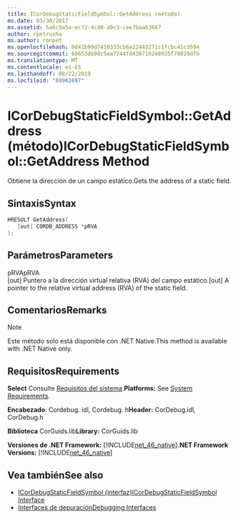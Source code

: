 ```yaml
---
title: ICorDebugStaticFieldSymbol::GetAddress (método)
ms.date: 03/30/2017
ms.assetid: 5a6c9a5a-ec72-4c40-a9c3-cee7baa63687
author: rpetrusha
ms.author: ronpet
ms.openlocfilehash: 9d41b99d7410333cb6a22443271c1fcbc41c3594
ms.sourcegitcommit: 68653db98c5ea7744fd438710248935f70020dfb
ms.translationtype: MT
ms.contentlocale: es-ES
ms.lasthandoff: 08/22/2019
ms.locfileid: "69962697"
---
```

# <a name="icordebugstaticfieldsymbolgetaddress-method"></a><span data-ttu-id="7b6dc-102">ICorDebugStaticFieldSymbol::GetAddress (método)</span><span class="sxs-lookup"><span data-stu-id="7b6dc-102">ICorDebugStaticFieldSymbol::GetAddress Method</span></span>
<span data-ttu-id="7b6dc-103">Obtiene la dirección de un campo estático.</span><span class="sxs-lookup"><span data-stu-id="7b6dc-103">Gets the address of a static field.</span></span>  
  
## <a name="syntax"></a><span data-ttu-id="7b6dc-104">Sintaxis</span><span class="sxs-lookup"><span data-stu-id="7b6dc-104">Syntax</span></span>  
  
```cpp  
HRESULT GetAddress(  
   [out] CORDB_ADDRESS *pRVA  
);  
```  
  
## <a name="parameters"></a><span data-ttu-id="7b6dc-105">Parámetros</span><span class="sxs-lookup"><span data-stu-id="7b6dc-105">Parameters</span></span>  
 <span data-ttu-id="7b6dc-106">pRVA</span><span class="sxs-lookup"><span data-stu-id="7b6dc-106">pRVA</span></span>  
 <span data-ttu-id="7b6dc-107">[out] Puntero a la dirección virtual relativa (RVA) del campo estático.</span><span class="sxs-lookup"><span data-stu-id="7b6dc-107">[out] A pointer to the relative virtual address (RVA) of the static field.</span></span>  
  
## <a name="remarks"></a><span data-ttu-id="7b6dc-108">Comentarios</span><span class="sxs-lookup"><span data-stu-id="7b6dc-108">Remarks</span></span>  
  
> [!NOTE]
> <span data-ttu-id="7b6dc-109">Este método solo está disponible con .NET Native.</span><span class="sxs-lookup"><span data-stu-id="7b6dc-109">This method is available with .NET Native only.</span></span>  
  
## <a name="requirements"></a><span data-ttu-id="7b6dc-110">Requisitos</span><span class="sxs-lookup"><span data-stu-id="7b6dc-110">Requirements</span></span>  
 <span data-ttu-id="7b6dc-111">**Select** Consulte [Requisitos del sistema](../../../../docs/framework/get-started/system-requirements.md).</span><span class="sxs-lookup"><span data-stu-id="7b6dc-111">**Platforms:** See [System Requirements](../../../../docs/framework/get-started/system-requirements.md).</span></span>  
  
 <span data-ttu-id="7b6dc-112">**Encabezado**: Cordebug. idl, Cordebug. h</span><span class="sxs-lookup"><span data-stu-id="7b6dc-112">**Header:** CorDebug.idl, CorDebug.h</span></span>  
  
 <span data-ttu-id="7b6dc-113">**Biblioteca** CorGuids.lib</span><span class="sxs-lookup"><span data-stu-id="7b6dc-113">**Library:** CorGuids.lib</span></span>  
  
 <span data-ttu-id="7b6dc-114">**Versiones de .NET Framework:** [!INCLUDE[net_46_native](../../../../includes/net-46-native-md.md)]</span><span class="sxs-lookup"><span data-stu-id="7b6dc-114">**.NET Framework Versions:** [!INCLUDE[net_46_native](../../../../includes/net-46-native-md.md)]</span></span>  
  
## <a name="see-also"></a><span data-ttu-id="7b6dc-115">Vea también</span><span class="sxs-lookup"><span data-stu-id="7b6dc-115">See also</span></span>

- [<span data-ttu-id="7b6dc-116">ICorDebugStaticFieldSymbol (interfaz)</span><span class="sxs-lookup"><span data-stu-id="7b6dc-116">ICorDebugStaticFieldSymbol Interface</span></span>](../../../../docs/framework/unmanaged-api/debugging/icordebugstaticfieldsymbol-interface.md)
- [<span data-ttu-id="7b6dc-117">Interfaces de depuración</span><span class="sxs-lookup"><span data-stu-id="7b6dc-117">Debugging Interfaces</span></span>](../../../../docs/framework/unmanaged-api/debugging/debugging-interfaces.md)
